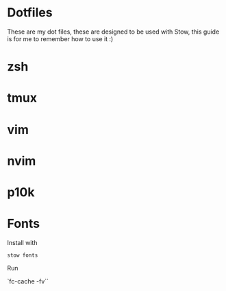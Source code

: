 # Dotfiles

These are my dot files, these are designed to be used with Stow, this guide is for me to remember how to use it :)

# zsh

# tmux

# vim

# nvim

# p10k

# Fonts

Install with 

  `stow fonts`

Run

  `fc-cache -fv``
